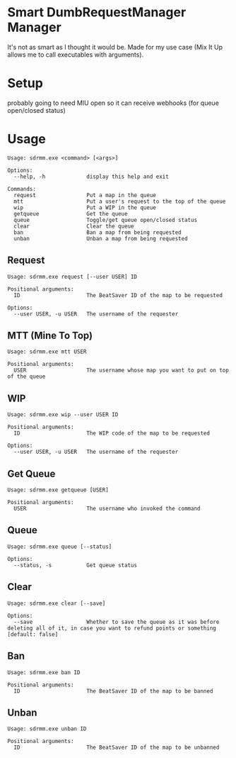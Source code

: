 # Smart DumbRequestManager Manager

It's not as smart as I thought it would be. Made for my use case (Mix It Up allows me to call executables with arguments). 

# Setup

probably going to need MIU open so it can receive webhooks (for queue open/closed status)

# Usage

```
Usage: sdrmm.exe <command> [<args>]

Options:
  --help, -h             display this help and exit

Commands:
  request                Put a map in the queue
  mtt                    Put a user's request to the top of the queue
  wip                    Put a WIP in the queue
  getqueue               Get the queue
  queue                  Toggle/get queue open/closed status
  clear                  Clear the queue
  ban                    Ban a map from being requested
  unban                  Unban a map from being requested
```

## Request

```
Usage: sdrmm.exe request [--user USER] ID

Positional arguments:
  ID                     The BeatSaver ID of the map to be requested

Options:
  --user USER, -u USER   The username of the requester
```

## MTT (Mine To Top)

```
Usage: sdrmm.exe mtt USER

Positional arguments:
  USER                   The username whose map you want to put on top of the queue
```

## WIP

```
Usage: sdrmm.exe wip --user USER ID

Positional arguments:
  ID                     The WIP code of the map to be requested

Options:
  --user USER, -u USER   The username of the requester
```

## Get Queue

```
Usage: sdrmm.exe getqueue [USER]

Positional arguments:
  USER                   The username who invoked the command
```

## Queue

```
Usage: sdrmm.exe queue [--status]

Options:
  --status, -s           Get queue status
```

## Clear

```
Usage: sdrmm.exe clear [--save]

Options:
  --save                 Whether to save the queue as it was before deleting all of it, in case you want to refund points or something [default: false]
```

## Ban

```
Usage: sdrmm.exe ban ID

Positional arguments:
  ID                     The BeatSaver ID of the map to be banned
```

## Unban

```
Usage: sdrmm.exe unban ID

Positional arguments:
  ID                     The BeatSaver ID of the map to be unbanned
```

